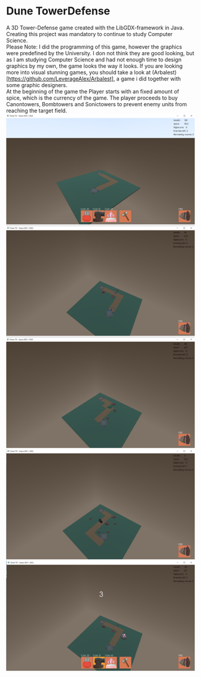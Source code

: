 # Dune TowerDefense
A 3D Tower-Defense game created with the LibGDX-framework in Java. Creating this project was mandatory to continue to study Computer Science.  
Please Note: I did the programming of this game, however the graphics were predefined by the University. I don not think they are good looking, but as I am studying Computer Science and had not enough time to design graphics by my own, the game looks the way it looks. If you are looking more into visual stunning games, you should take a look at (Arbalest)[https://github.com/LeverageAlex/Arbalest], a game i did together with some graphic designers.  
At the beginning of the game the Player starts with an fixed amount of spice, which is the currency of the game. The player proceeds to buy Canontowers, Bombtowers and Sonictowers to prevent enemy units from reaching the target field.
![attack](assets/openScreen.png)
![attack](assets/enemyAttack.png)
![harvestEnemy](assets/harvestMachine.png)
![BossUnit](assets/endBoss.png)
![BuyMenu](assets/buyMenu.png)